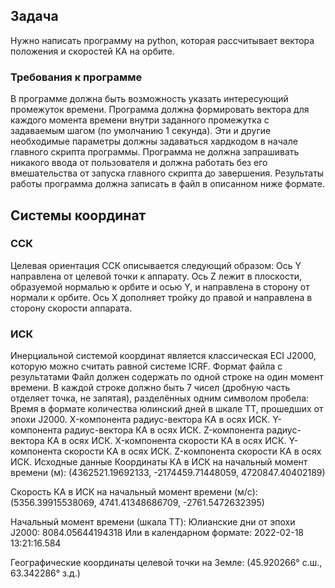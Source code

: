## Задача
Нужно написать программу на python, которая рассчитывает вектора положения и скоростей КА на орбите.
### Требования к программе
В программе должна быть возможность указать интересующий промежуток времени.
Программа должна формировать вектора для каждого момента времени внутри заданного промежутка с задаваемым шагом (по умолчанию 1 секунда).
Эти и другие необходимые параметры должны задаваться хардкодом в начале главного скрипта программы.
Программа не должна запрашивать никакого ввода от пользователя и должна работать без его вмешательства от запуска главного скрипта до завершения.
Результаты работы программа должна записать в файл в описанном ниже формате.
## Системы координат
### ССК
Целевая ориентация ССК описывается следующий образом:
Ось Y направлена от целевой точки к аппарату.
Ось Z лежит в плоскости, образуемой нормалью к орбите и осью Y, и направлена в сторону от нормали к орбите.
Ось X дополняет тройку до правой и направлена в сторону скорости аппарата.
### ИСК
Инерциальной системой координат является классическая ECI J2000, которую можно считать равной системе ICRF.
Формат файла с результатами
Файл должен содержать по одной строке на один момент времени. В каждой строке должно быть 7 чисел (дробную часть отделяет точка, не запятая), разделённых одним символом пробела:
Время в формате количества юлинский дней в шкале TT, прошедших от эпохи J2000.
X-компонента радиус-вектора КА в осях ИСК.
Y-компонента радиус-вектора КА в осях ИСК.
Z-компонента радиус-вектора КА в осях ИСК.
X-компонента скорости КА в осях ИСК.
Y-компонента скорости КА в осях ИСК.
Z-компонента скорости КА в осях ИСК.
Исходные данные
Координаты КА в ИСК на начальный момент времени (м):
(4362521.19692133, -2174459.71448059, 4720847.40402189)

Скорость КА в ИСК на начальный момент времени (м/с):
(5356.39915538069, 4741.41348686709, -2761.5472632395)

Начальный момент времени (шкала TT):
Юлианские дни от эпохи J2000: 8084.05644194318
Или в календарном формате:  2022-02-18 13:21:16.584

Географические координаты целевой точки на Земле:
(45.920266° с.ш., 63.342286° з.д.)

